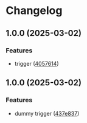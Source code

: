 # Changelog

## 1.0.0 (2025-03-02)


### Features

* trigger ([4057614](https://github.com/ExpediaGroup/expediagroup-java-sdk/commit/40576140e58142b665af01656ee0eb8d767f41ed))

## 1.0.0 (2025-03-02)


### Features

* dummy trigger ([437e837](https://github.com/ExpediaGroup/expediagroup-java-sdk/commit/437e837d9b49c3b9e1c4b49bb0e64c0e616efd65))

